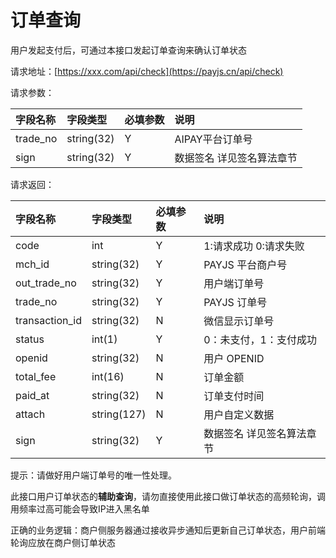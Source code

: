 # 订单查询

用户发起支付后，可通过本接口发起订单查询来确认订单状态

请求地址：[https://xxx.com/api/check](https://payjs.cn/api/check)

请求参数：

| 字段名称 | 字段类型 | 必填参数 | 说明 |
| :--- | :--- | :--- | :--- |
| trade\_no | string\(32\) | Y | AIPAY平台订单号 |
| sign | string\(32\) | Y | 数据签名 详见签名算法章节 |

请求返回：

| 字段名称 | 字段类型 | 必填参数 | 说明 |
| :--- | :--- | :--- | :--- |
| code | int | Y | 1:请求成功 0:请求失败 |
| mch\_id | string\(32\) | Y | PAYJS 平台商户号 |
| out\_trade\_no | string\(32\) | Y | 用户端订单号 |
| trade\_no | string\(32\) | Y | PAYJS 订单号 |
| transaction\_id | string\(32\) | N | 微信显示订单号 |
| status | int\(1\) | Y | 0：未支付，1：支付成功 |
| openid | string\(32\) | N | 用户 OPENID |
| total\_fee | int\(16\) | N | 订单金额 |
| paid\_at | string\(32\) | N | 订单支付时间 |
| attach | string\(127\) | N | 用户自定义数据 |
| sign | string\(32\) | Y | 数据签名 详见签名算法章节 |

提示：请做好用户端订单号的唯一性处理。

此接口用户订单状态的**辅助查询**，请勿直接使用此接口做订单状态的高频轮询，调用频率过高可能会导致IP进入黑名单

正确的业务逻辑：商户侧服务器通过接收异步通知后更新自己订单状态，用户前端轮询应放在商户侧订单状态

